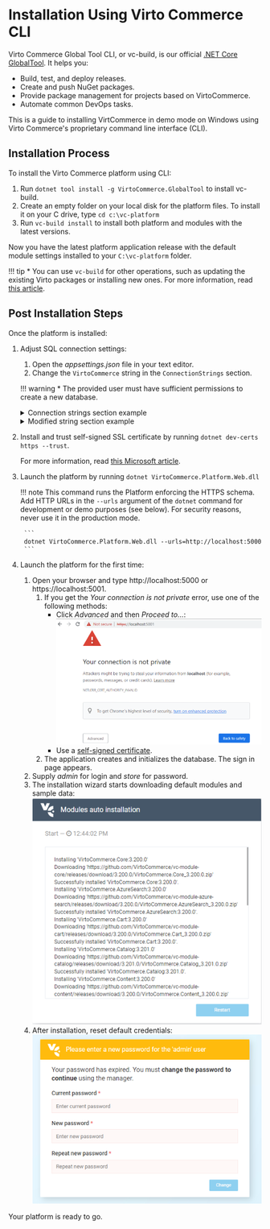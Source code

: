 ﻿
# Installation Using Virto Commerce CLI
Virto Commerce Global Tool CLI, or vc-build, is our official [.NET Core GlobalTool](https://docs.microsoft.com/en-us/dotnet/core/tools/global-tools "https://docs.microsoft.com/en-us/dotnet/core/tools/global-tools"). It helps you:

* Build, test, and deploy releases. 
* Create and push NuGet packages.
* Provide package management for projects based on VirtoCommerce.
* Automate common DevOps tasks.

This is a guide to installing VirtCommerce in demo mode on Windows using Virto Commerce's proprietary command line interface (CLI).

## Installation Process
To install the Virto Commerce platform using CLI:

1. Run `dotnet tool install -g VirtoCommerce.GlobalTool` to install vc-build.
1. Create an empty folder on your local disk for the platform files. To install it on your C drive, type `cd c:\vc-platform`
1. Run `vc-build install` to install both platform and modules with the latest versions.

Now you have the latest platform application release with the default module settings installed to your `C:\vc-platform` folder.

!!! tip
    * You can use `vc-build` for other operations, such as updating the existing Virto packages or installing new ones. For more information, read [this article](https://github.com/VirtoCommerce/vc-build/blob/main/docs/CLI-tools/package-management.md).

## Post Installation Steps
Once the platform is installed:

1. Adjust SQL connection settings:

    1. Open the *appsettings.json* file in your text editor.
    1. Change the `VirtoCommerce` string in the `ConnectionStrings` section.

    !!! warning
        * The provided user must have sufficient permissions to create a new database.

	<details><summary>Connection strings section example</summary>
		
	```json title="appsettings.json"
	"ConnectionStrings": {
	"VirtoCommerce" : "Data Source={SQL Server URL};Initial Catalog={Database name};Persist Security Info=True;User ID={User name};Password={User password};MultipleActiveResultSets=True;Connect Timeout=30"
	},
	```
	</details>

	<details><summary>Modified string section example</summary>

	```json title="appsettings.json"
	`"VirtoCommerce": "Data Source=(local);Initial Catalog=VirtoCommerce3;Persist Security Info=True;User ID=virto;Password=virto;Connect Timeout=30",`
	```
	</details>

1. Install and trust self-signed SSL certificate by running `dotnet dev-certs https --trust`.

    For more information, read [this Microsoft article](https://docs.microsoft.com/en-us/aspnet/core/security/enforcing-ssl?view=aspnetcore-3.0&tabs=visual-studio#trust).

1. Launch the platform by running `dotnet VirtoCommerce.Platform.Web.dll`

    !!! note
		This command runs the Platform enforcing the HTTPS schema. Add HTTP URLs in the `--urls` argument of the `dotnet` command for development or demo purposes (see below). For security reasons, never use it in the production mode.
		
		```
		dotnet VirtoCommerce.Platform.Web.dll --urls=http://localhost:5000
		```

1. Launch the platform for the first time:
	
	1. Open your browser and type http://localhost:5000 or https://localhost:5001. 
		1. If you get the *Your connection is not private* error, use one of the following methods:
			* Click *Advanced* and then *Proceed to...*:
			![Your Connection Is Not Private screen](media/04-your-connection-is-not-private-screen.png)
			* Use a [self-signed certificate](https://www.hanselman.com/blog/DevelopingLocallyWithASPNETCoreUnderHTTPSSSLAndSelfSignedCerts.aspx).
		1. The application creates and initializes the database. The sign in page appears. 
	1. Supply *admin* for login and *store* for password.
	1. The installation wizard starts downloading default modules and sample data:
		![Installation wizard screen](media/02-module-auto-installation-screen.png)
	1. After installation, reset default credentials:
		![Resetting default credentials](media/03-resetting-default-credentials.png)

Your platform is ready to go.
